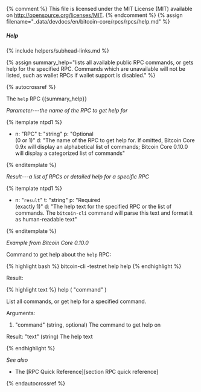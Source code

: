 {% comment %}
This file is licensed under the MIT License (MIT) available on
http://opensource.org/licenses/MIT.
{% endcomment %}
{% assign filename="_data/devdocs/en/bitcoin-core/rpcs/rpcs/help.md" %}

##### Help
{% include helpers/subhead-links.md %}

{% assign summary_help="lists all available public RPC commands, or gets help for the specified RPC.  Commands which are unavailable will not be listed, such as wallet RPCs if wallet support is disabled." %}

{% autocrossref %}

The `help` RPC {{summary_help}}

*Parameter---the name of the RPC to get help for*

{% itemplate ntpd1 %}
- n: "RPC"
  t: "string"
  p: "Optional<br>(0 or 1)"
  d: "The name of the RPC to get help for.  If omitted, Bitcoin Core 0.9x will display an alphabetical list of commands; Bitcoin Core 0.10.0 will display a categorized list of commands"

{% enditemplate %}

*Result---a list of RPCs or detailed help for a specific RPC*

{% itemplate ntpd1 %}
- n: "`result`"
  t: "string"
  p: "Required<br>(exactly 1)"
  d: "The help text for the specified RPC or the list of commands.  The `bitcoin-cli` command will parse this text and format it as human-readable text"

{% enditemplate %}

*Example from Bitcoin Core 0.10.0*

Command to get help about the `help` RPC:

{% highlight bash %}
bitcoin-cli -testnet help help
{% endhighlight %}

Result:

{% highlight text %}
help ( "command" )

List all commands, or get help for a specified command.

Arguments:
1. "command"     (string, optional) The command to get help on

Result:
"text"     (string) The help text

{% endhighlight %}

*See also*

* The [RPC Quick Reference][section RPC quick reference]

{% endautocrossref %}
